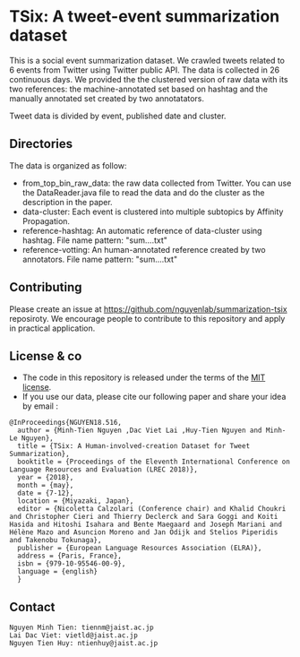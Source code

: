 # TSix: A tweet-event summarization dataset

This is a social event summarization dataset. We crawled tweets related to 6 
events from Twitter using Twitter public API. The data is collected in 26 
continuous days. We provided the the clustered version of raw data with its 
two references: the machine-annotated set based on hashtag and the manually
annotated set created by two annotatators. 

Tweet data is divided by event, published date and cluster.


## Directories

The data is organized as follow:
  - from_top_bin_raw_data: the raw data collected from Twitter. You can use the DataReader.java file to read the data and do the cluster as the description in the paper.
  - data-cluster: Each event is clustered into multiple subtopics by Affinity Propagation.
  - reference-hashtag: An automatic reference of data-cluster using hashtag.
  					 File name pattern: "sum.<day>.<cluster>.<annotator>.txt"
  - reference-votting: An human-annotated reference created by two annotators.
  					 File name pattern: "sum.<day>.<cluster>.<annotator>.txt"

## Contributing

Please create an issue at https://github.com/nguyenlab/summarization-tsix reposiroty.
We encourage people to contribute to this repository and apply in practical
application.

## License & co


* The code in this repository is released under the terms of the
  [MIT license](LICENSE.txt).
* If you use our data, please cite our following paper and share your idea by email :
```
@InProceedings{NGUYEN18.516,
  author = {Minh-Tien Nguyen ,Dac Viet Lai ,Huy-Tien Nguyen and Minh-Le Nguyen},
  title = {TSix: A Human-involved-creation Dataset for Tweet Summarization},
  booktitle = {Proceedings of the Eleventh International Conference on Language Resources and Evaluation (LREC 2018)},
  year = {2018},
  month = {may},
  date = {7-12},
  location = {Miyazaki, Japan},
  editor = {Nicoletta Calzolari (Conference chair) and Khalid Choukri and Christopher Cieri and Thierry Declerck and Sara Goggi and Koiti Hasida and Hitoshi Isahara and Bente Maegaard and Joseph Mariani and Hélène Mazo and Asuncion Moreno and Jan Odijk and Stelios Piperidis and Takenobu Tokunaga},
  publisher = {European Language Resources Association (ELRA)},
  address = {Paris, France},
  isbn = {979-10-95546-00-9},
  language = {english}
  }
 ```


## Contact
	Nguyen Minh Tien: tiennm@jaist.ac.jp
	Lai Dac Viet: vietld@jaist.ac.jp
	Nguyen Tien Huy: ntienhuy@jaist.ac.jp

